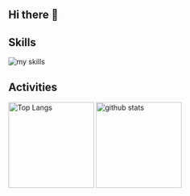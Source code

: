## Hi there 👋

<!--
**nonoakij/nonoakij** is a ✨ _special_ ✨ repository because its `README.md` (this file) appears on your GitHub profile.

Here are some ideas to get you started:

- 🔭 I’m currently working on ...
- 🌱 I’m currently learning ...
- 👯 I’m looking to collaborate on ...
- 🤔 I’m looking for help with ...
- 💬 Ask me about ...
- 📫 How to reach me: ...
- 😄 Pronouns: ...
- ⚡ Fun fact: ...
-->

## Skills
<img alt="my skills" src="https://skillicons.dev/icons?theme=dark&perline=7&i=html,css,js,ts,react,next,figma" />

## Activities
<div align="left"> 
  <img alt="Top Langs" height="170px" src="https://github-readme-stats.vercel.app/api?username=nonoakij&theme=vue-dark&layout=compact" />
  <img alt="github stats" height="170px" src="https://github-readme-stats.vercel.app/api/top-langs/?username=nonoakij&theme=vue-dark&layout=compact" />
</div>
